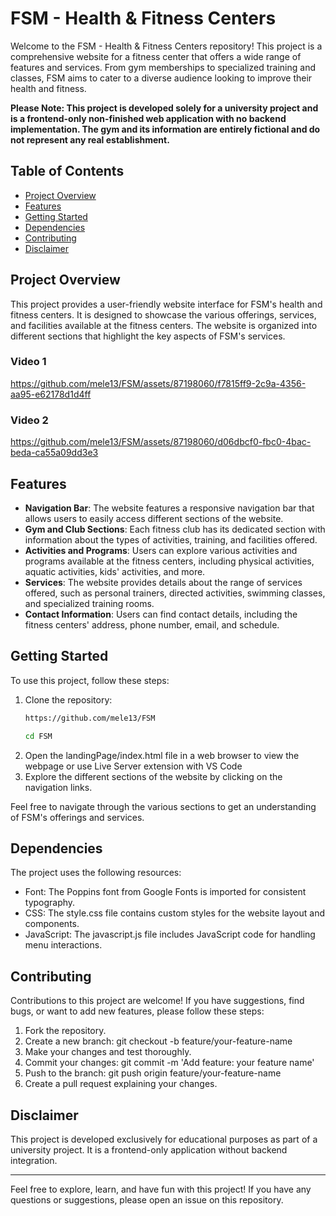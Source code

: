 # FSM - Health & Fitness Centers
Welcome to the FSM - Health & Fitness Centers repository! This project is a comprehensive website for a fitness center that offers a wide range of features and services. From gym memberships to specialized training and classes, FSM aims to cater to a diverse audience looking to improve their health and fitness.

**Please Note: This project is developed solely for a university project and is a frontend-only non-finished web application with no backend implementation. The gym and its information are entirely fictional and do not represent any real establishment.**

## Table of Contents
- [Project Overview](#project-overview)
- [Features](#features)
- [Getting Started](#getting-started)
- [Dependencies](#dependencies)
- [Contributing](#contributing)
- [Disclaimer](#disclaimer)

## Project Overview
This project provides a user-friendly website interface for FSM's health and fitness centers. It is designed to showcase the various offerings, services, and facilities available at the fitness centers. The website is organized into different sections that highlight the key aspects of FSM's services.


### Video 1
https://github.com/mele13/FSM/assets/87198060/f7815ff9-2c9a-4356-aa95-e62178d1d4ff


### Video 2
https://github.com/mele13/FSM/assets/87198060/d06dbcf0-fbc0-4bac-beda-ca55a09dd3e3


## Features
- **Navigation Bar**: The website features a responsive navigation bar that allows users to easily access different sections of the website.
- **Gym and Club Sections**: Each fitness club has its dedicated section with information about the types of activities, training, and facilities offered.
- **Activities and Programs**: Users can explore various activities and programs available at the fitness centers, including physical activities, aquatic activities, kids' activities, and more.
- **Services**: The website provides details about the range of services offered, such as personal trainers, directed activities, swimming classes, and specialized training rooms.
- **Contact Information**: Users can find contact details, including the fitness centers' address, phone number, email, and schedule.

## Getting Started
To use this project, follow these steps:
1. Clone the repository:
   ```bash
   https://github.com/mele13/FSM
   ```
   ```bash
   cd FSM
   ```
2. Open the landingPage/index.html file in a web browser to view the webpage or use Live Server extension with VS Code
3. Explore the different sections of the website by clicking on the navigation links.

Feel free to navigate through the various sections to get an understanding of FSM's offerings and services.

## Dependencies
The project uses the following resources:
- Font: The Poppins font from Google Fonts is imported for consistent typography.
- CSS: The style.css file contains custom styles for the website layout and components.
- JavaScript: The javascript.js file includes JavaScript code for handling menu interactions.

## Contributing
Contributions to this project are welcome! If you have suggestions, find bugs, or want to add new features, please follow these steps:
1.  Fork the repository.
2. Create a new branch: git checkout -b feature/your-feature-name
3. Make your changes and test thoroughly.
4. Commit your changes: git commit -m 'Add feature: your feature name'
5. Push to the branch: git push origin feature/your-feature-name
6. Create a pull request explaining your changes.

## Disclaimer
This project is developed exclusively for educational purposes as part of a university project. It is a frontend-only application without backend integration.

--------------------------------------------------

Feel free to explore, learn, and have fun with this project! If you have any questions or suggestions, please open an issue on this repository.

